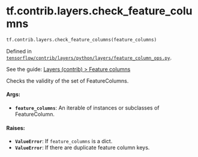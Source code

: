 <div itemscope itemtype="http://developers.google.com/ReferenceObject">
<meta itemprop="name" content="tf.contrib.layers.check_feature_columns" />
</div>

# tf.contrib.layers.check_feature_columns

``` python
tf.contrib.layers.check_feature_columns(feature_columns)
```



Defined in [`tensorflow/contrib/layers/python/layers/feature_column_ops.py`](https://www.tensorflow.org/code/tensorflow/contrib/layers/python/layers/feature_column_ops.py).

See the guide: [Layers (contrib) > Feature columns](../../../../../api_guides/python/contrib.layers.md#Feature_columns)

Checks the validity of the set of FeatureColumns.

#### Args:

* <b>`feature_columns`</b>: An iterable of instances or subclasses of FeatureColumn.


#### Raises:

* <b>`ValueError`</b>: If `feature_columns` is a dict.
* <b>`ValueError`</b>: If there are duplicate feature column keys.